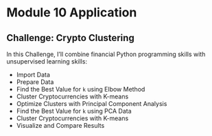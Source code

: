 # Module 10 Application

## Challenge: Crypto Clustering

In this Challenge, I’ll combine financial Python programming skills with unsupervised learning skills:

* Import Data
* Prepare Data
* Find the Best Value for `k` using Elbow Method
* Cluster Cryptocurrencies with K-means
* Optimize Clusters with Principal Component Analysis
* Find the Best Value for `k` using PCA Data
* Cluster Cryptocurrencies with K-means
* Visualize and Compare Results
